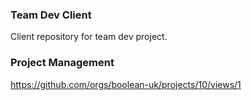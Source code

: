 ### Team Dev Client

Client repository for team dev project.

### Project Management

https://github.com/orgs/boolean-uk/projects/10/views/1